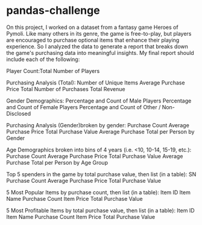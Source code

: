 # pandas-challenge
On this project, I worked on a dataset from a fantasy game Heroes of Pymoli.
Like many others in its genre, the game is free-to-play, but players are encouraged to purchase optional items that enhance their playing experience. 
So I analyzed the data to generate a report that breaks down the game's purchasing data into meaningful insights.
My final report should include each of the following:

Player Count:Total Number of Players

Purchasing Analysis (Total):
Number of Unique Items
Average Purchase Price
Total Number of Purchases
Total Revenue

Gender Demographics:
Percentage and Count of Male Players
Percentage and Count of Female Players
Percentage and Count of Other / Non-Disclosed

Purchasing Analysis (Gender)broken by gender:
Purchase Count
Average Purchase Price
Total Purchase Value
Average Purchase Total per Person by Gender

Age Demographics broken into bins of 4 years (i.e. <10, 10-14, 15-19, etc.):
Purchase Count
Average Purchase Price
Total Purchase Value
Average Purchase Total per Person by Age Group

Top 5 spenders in the game by total purchase value, then list (in a table):
SN
Purchase Count
Average Purchase Price
Total Purchase Value

5 Most Popular Items by purchase count, then list (in a table):
Item ID
Item Name
Purchase Count
Item Price
Total Purchase Value

5 Most Profitable Items by total purchase value, then list (in a table):
Item ID
Item Name
Purchase Count
Item Price
Total Purchase Value

